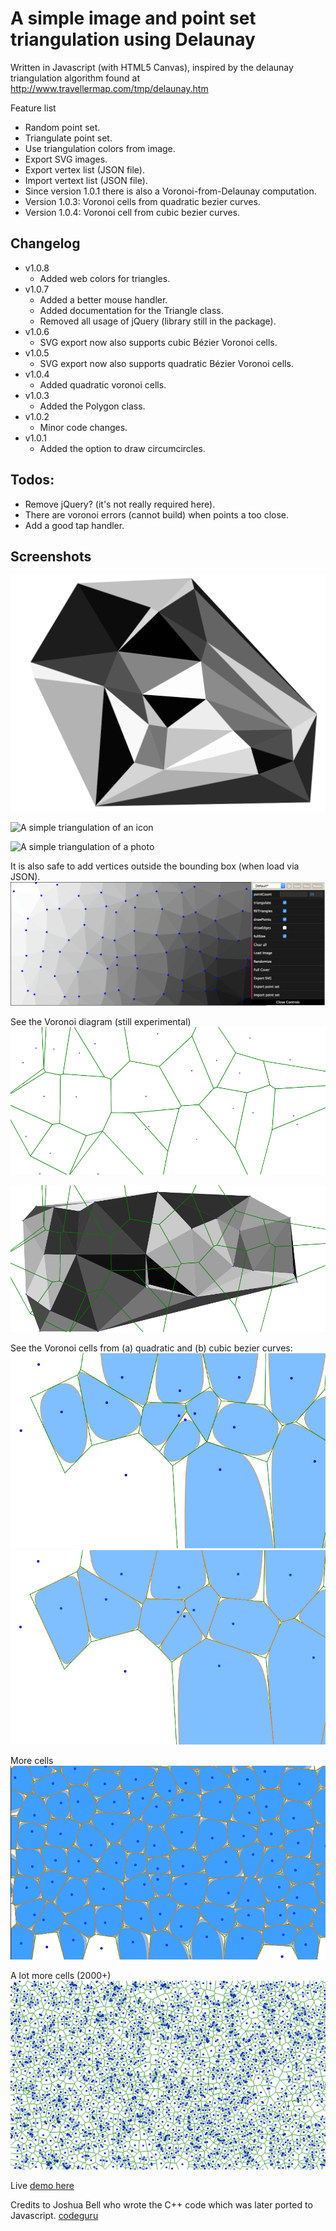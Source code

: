 # A simple image and point set triangulation using Delaunay 

Written in Javascript (with HTML5 Canvas), inspired by the delaunay triangulation algorithm found at
http://www.travellermap.com/tmp/delaunay.htm


Feature list
 * Random point set.
 * Triangulate point set.
 * Use triangulation colors from image.
 * Export SVG images.
 * Export vertex list (JSON file).
 * Import vertext list (JSON file).
 * Since version 1.0.1 there is also a Voronoi-from-Delaunay computation.
 * Version 1.0.3: Voronoi cells from quadratic bezier curves.
 * Version 1.0.4: Voronoi cell from cubic bezier curves.


## Changelog
 * v1.0.8
	* Added web colors for triangles.
 * v1.0.7
	* Added a better mouse handler.
	* Added documentation for the Triangle class.
	* Removed all usage of jQuery (library still in the package).
 * v1.0.6
	* SVG export now also supports cubic Bézier Voronoi cells.
 * v1.0.5
	* SVG export now also supports quadratic Bézier Voronoi cells.
 * v1.0.4
	* Added quadratic voronoi cells.
 * v1.0.3
	* Added the Polygon class.
 * v1.0.2
	* Minor code changes.
 * v1.0.1
	* Added the option to draw circumcircles.


## Todos:
 * Remove jQuery? (it's not really required here).
 * There are voronoi errors (cannot build) when points a too close.
  * Add a good tap handler.	   


## Screenshots
![A simple triangulation with 25 points](screenshots/triangulation-a.png)


![A simple triangulation of an icon](screenshots/triangulation_2.svg)


![A simple triangulation of a photo](screenshots/IMG_20170901_232450_800x600_triangulation.svg)

It is also safe to add vertices outside the bounding box (when load via JSON).
![Bounds safe color picker](screenshots/screenshot-safe-border-20180308.png)


See the Voronoi diagram (still experimental)
![Voronoi diagram](screenshots/voronoi-a-50pct.png "Voronoi Diagram A")

![Voronoi diagram](screenshots/voronoi-a-with-triangles-50pct.png "Voronoi Diagram A with triangles")


See the Voronoi cells from (a) quadratic and (b) cubic bezier curves:
![Quadratic Bezier Voronoi Cells](screenshots/voronoi-bezier-cell-a-quadratic.png "Quadratic Bezier Voronoi Cells")
![Cubic Bezier Voronoi Cells with threshold 1.0](screenshots/voronoi-bezier-cell-a-cubic.png "Cubic Bezier Voronoi Cells with threshold 1.0")

More cells
![Cubic and quadratic bezier Voronoi cells with threshold 1.0](screenshots/voronoi-bezier-cell-b-both.png "Cubic and quadratic bezier Voronoi cells with threshold 1.0")


A lot more cells (2000+)
![2000 voronoi cells](screenshots/screenshot-voronoi-2000-vertices.png "2000 Voronoi cell plot")



Live [demo here](http://int2byte.de/public/image-triangulation/main.html "Demo here")



Credits to Joshua Bell who wrote the C++ code which was later ported to Javascript.
[codeguru](http://www.codeguru.com/cpp/data/mfc_database/misc/article.php/c8901/)